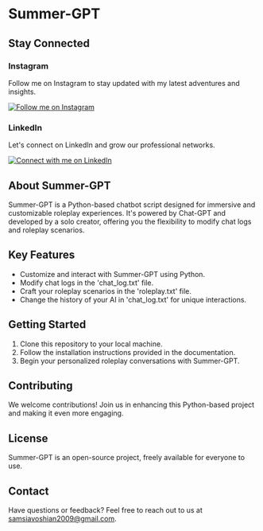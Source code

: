 # Summer-GPT

## Stay Connected

### Instagram
Follow me on Instagram to stay updated with my latest adventures and insights.

[![Follow me on Instagram](https://img.shields.io/badge/Follow%20-%40samsiavoshian-%23E4405F.svg?style=for-the-badge&logo=instagram)](https://www.instagram.com/samsiavoshian/)

### LinkedIn
Let's connect on LinkedIn and grow our professional networks.

[![Connect with me on LinkedIn](https://img.shields.io/badge/Connect%20-%40saam--siavoshian-%230077B5.svg?style=for-the-badge&logo=linkedin)](https://www.linkedin.com/in/sam-siavoshian-83127927b/)

## About Summer-GPT

Summer-GPT is a Python-based chatbot script designed for immersive and customizable roleplay experiences. It's powered by Chat-GPT and developed by a solo creator, offering you the flexibility to modify chat logs and roleplay scenarios.

## Key Features

- Customize and interact with Summer-GPT using Python.
- Modify chat logs in the 'chat_log.txt' file.
- Craft your roleplay scenarios in the 'roleplay.txt' file.
- Change the history of your AI in 'chat_log.txt' for unique interactions.

## Getting Started

1. Clone this repository to your local machine.
2. Follow the installation instructions provided in the documentation.
3. Begin your personalized roleplay conversations with Summer-GPT.

## Contributing

We welcome contributions! Join us in enhancing this Python-based project and making it even more engaging.

## License

Summer-GPT is an open-source project, freely available for everyone to use.

## Contact

Have questions or feedback? Feel free to reach out to us at [samsiavoshian2009@gmail.com](mailto:samsiavoshian2009@gmail.com).
